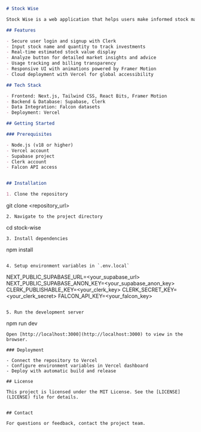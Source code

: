 ```markdown
# Stock Wise

Stock Wise is a web application that helps users make informed stock market decisions by providing estimated stock values, detailed analysis, and personalized advice. It features secure authentication, user-friendly interfaces, and real-time market insights.

## Features

- Secure user login and signup with Clerk  
- Input stock name and quantity to track investments  
- Real-time estimated stock value display  
- Analyze button for detailed market insights and advice  
- Usage tracking and billing transparency  
- Responsive UI with animations powered by Framer Motion  
- Cloud deployment with Vercel for global accessibility  

## Tech Stack

- Frontend: Next.js, Tailwind CSS, React Bits, Framer Motion  
- Backend & Database: Supabase, Clerk  
- Data Integration: Falcon datasets  
- Deployment: Vercel  

## Getting Started

### Prerequisites

- Node.js (v18 or higher)  
- Vercel account  
- Supabase project  
- Clerk account  
- Falcon API access


## Installation

1. Clone the repository  
   ```
   git clone <repository_url>
   ```
2. Navigate to the project directory  
   ```
   cd stock-wise
   ```
3. Install dependencies  
   ```
   npm install
   ```

4. Setup environment variables in `.env.local`  
   ```
   NEXT_PUBLIC_SUPABASE_URL=<your_supabase_url>
   NEXT_PUBLIC_SUPABASE_ANON_KEY=<your_supabase_anon_key>
   CLERK_PUBLISHABLE_KEY=<your_clerk_key>
   CLERK_SECRET_KEY=<your_clerk_secret>
   FALCON_API_KEY=<your_falcon_key>
   ```

5. Run the development server  
   ```
   npm run dev
   ```
   Open [http://localhost:3000](http://localhost:3000) to view in the browser.

### Deployment

- Connect the repository to Vercel  
- Configure environment variables in Vercel dashboard  
- Deploy with automatic build and release  

## License

This project is licensed under the MIT License. See the [LICENSE](LICENSE) file for details.


## Contact

For questions or feedback, contact the project team.
```
